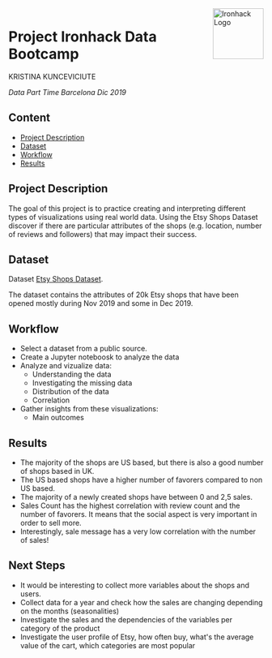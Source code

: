 <img src="https://bit.ly/2VnXWr2" alt="Ironhack Logo" width="100" align="right"/>


#   Project Ironhack Data Bootcamp

KRISTINA KUNCEVICIUTE

*Data Part Time Barcelona Dic 2019*


## Content
- [Project Description](#project)
- [Dataset](#dataset)
- [Workflow](#workflow)
- [Results](#results)

<a name="project"></a>

## Project Description

The goal of this project is to practice creating and interpreting different types of visualizations using real world data. Using the Etsy Shops Dataset discover if there are particular attributes of the shops (e.g. location, number of reviews and followers) that may impact their success.

<a name="dataset"></a>

## Dataset

Dataset [Etsy Shops Dataset](https://www.kaggle.com/sepidafs/etsy-shops).

The dataset contains the attributes of 20k Etsy shops that have been opened mostly during Nov 2019 and some in Dec 2019.

<a name="workflow"></a>

## Workflow

 - Select a dataset from a public source.
 - Create a Jupyter noteboosk to analyze the data
 - Analyze and vizualize data:
     - Understanding the data
     - Investigating the missing data
     - Distribution of the data
     - Correlation
 - Gather insights from these visualizations:
     - Main outcomes

 
<a name="results"></a>

## Results

 - The majority of the shops are US based, but there is also a good number of shops based in UK.
 - The US based shops have a higher number of favorers compared to non US based.
 - The majority of a newly created shops have between 0 and 2,5 sales.
 - Sales Count has the highest correlation with review count and the number of favorers. It means that the social aspect is very important in order to sell more.
 - Interestingly, sale message has a very low correlation with the number of sales!
 
 ## Next Steps
 
 - It would be interesting to collect more variables about the shops and users. 
 - Collect data for a year and check how the sales are changing depending on the months (seasonalities)
 - Investigate the sales and the dependencies of the variables per category of the product
 - Investigate the user profile of Etsy, how often buy, what's the average value of the cart, which categories are most popular